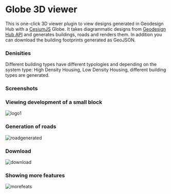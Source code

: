 # Globe 3D viewer
This is one-click 3D viewer plugin to view designs generated in Geodesign Hub with a [CesiumJS](https://cesiumjs.org/) Globe. It takes diagrammatic designs from [Geodesign Hub API](https://www.geodesignhub.com/api) and generates buildings, roads and renders them. In addition you can download the building footprints generated as GeoJSON.
### Denisities
Different building types have different typologies and depending on the system type: High Density Housing, Low Density Housing, different building types are generated.  

### Screenshots

### Viewing development of a small block
![logo1](https://i.imgur.com/0u7WDm3.jpg)

### Generation of roads
![roadgenerated](https://i.imgur.com/381po9U.jpg)

### Download
![download](https://i.imgur.com/qc3oKK8.png)

### Showing more features
![morefeats](https://i.imgur.com/Bzb1Az9.jpg)
